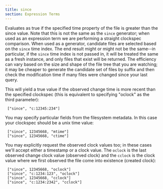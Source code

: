 ```yaml
---
title: since
section: Expression Terms
---
```


Evaluates as true if the specified time property of the file is greater than the
since value. Note that this is not the same as the `since` generator; when used
as an expression term we are performing a straight clockspec comparison. When
used as a generator, candidate files are selected based on the `since` time
index. The end result might or might not be the same--in particular, if the
`since` time index is not passed in, it will be treated the same as a fresh
instance, and only files that exist will be returned. The efficiency can vary
based on the size and shape of the file tree that you are watching; it may be
cheaper to generate the candidate set of files by suffix and then check the
modification time if many files were changed since your last query.

This will yield a true value if the observed change time is more recent than the
specified clockspec (this is equivalent to specifying "oclock" as the third
parameter):

     ["since", "c:12345:234"]

You may specify particular fields from the filesystem metadata. In this case
your clockspec should be a unix time value:

     ["since", 12345668, "mtime"]
     ["since", 12345668, "ctime"]

You may explicitly request the observed clock values too; in these cases we'll
accept either a timestamp or a clock value. The `oclock` is the last observed
change clock value (observed clock) and the `cclock` is the clock value where we
first observed the file come into existence (created clock):

     ["since", 12345668, "oclock"]
     ["since", "c:1234:123", "oclock"]
     ["since", 12345668, "cclock"]
     ["since", "c:1234:2342", "cclock"]
